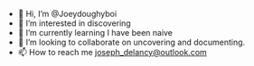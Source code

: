 - 👋 Hi, I’m @Joeydoughyboi
- 👀 I’m interested in discovering
- 🌱 I’m currently learning I have been naive
- 💞️ I’m looking to collaborate on uncovering and documenting.
- 📫 How to reach me joseph_delancy@outlook.com 

<!---
Joeydoughyboi/Joeydoughyboi is a ✨ special ✨ repository because its `README.md` (this file) appears on your GitHub profile.
You can click the Preview link to take a look at your changes.
--->

